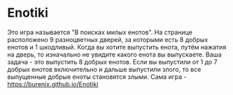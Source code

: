# Enotiki
Это игра называется "В поисках милых енотов". На странице расположено 9 разноцветных дверей, за которыми есть 8 добрых енотов и 1 шкодливый. 
Когда вы хотите выпустить енота, путём нажатия на дверь, то изначально не увидите какого енота вы выпускаете. Ваша задача - это выпустить 8 добрых енотов. 
Если вы выпустили от 1 до 7 добрых енотов включительно и дальше выпустили злого, то все выпущенные добрые еноты становятся злыми. 
Сама игра - https://burenix.github.io/Enotiki
